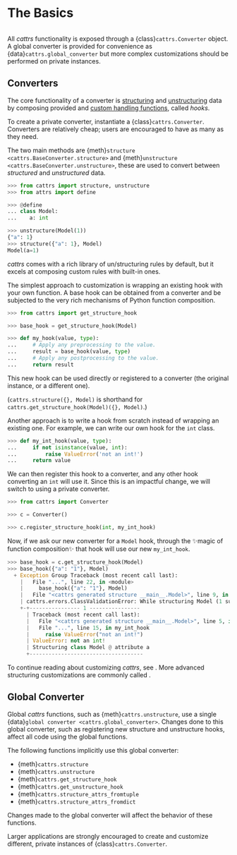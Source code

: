 # The Basics
```{currentmodule} cattrs
```

All _cattrs_ functionality is exposed through a {class}`cattrs.Converter` object.
A global converter is provided for convenience as {data}`cattrs.global_converter` but more complex customizations should be performed on private instances.


## Converters

The core functionality of a converter is [structuring](structuring.md) and [unstructuring](unstructuring.md) data by composing provided and [custom handling functions](customizing.md), called _hooks_.

To create a private converter, instantiate a {class}`cattrs.Converter`. Converters are relatively cheap; users are encouraged to have as many as they need.

The two main methods are {meth}`structure <cattrs.BaseConverter.structure>` and {meth}`unstructure <cattrs.BaseConverter.unstructure>`, these are used to convert between _structured_ and _unstructured_ data.

```python
>>> from cattrs import structure, unstructure
>>> from attrs import define

>>> @define
... class Model:
...    a: int

>>> unstructure(Model(1))
{"a": 1}
>>> structure({"a": 1}, Model)
Model(a=1)
```

_cattrs_ comes with a rich library of un/structuring rules by default, but it excels at composing custom rules with built-in ones.

The simplest approach to customization is wrapping an existing hook with your own function.
A base hook can be obtained from a converter and be subjected to the very rich mechanisms of Python function composition.

```python
>>> from cattrs import get_structure_hook

>>> base_hook = get_structure_hook(Model)

>>> def my_hook(value, type):
...     # Apply any preprocessing to the value.
...     result = base_hook(value, type)
...     # Apply any postprocessing to the value.
...     return result
```

This new hook can be used directly or registered to a converter (the original instance, or a different one).

(`cattrs.structure({}, Model)` is shorthand for `cattrs.get_structure_hook(Model)({}, Model)`.)

Another approach is to write a hook from scratch instead of wrapping an existing one.
For example, we can write our own hook for the `int` class.

```python
>>> def my_int_hook(value, type):
...     if not isinstance(value, int):
...         raise ValueError('not an int!')
...     return value
```

We can then register this hook to a converter, and any other hook converting an `int` will use it.
Since this is an impactful change, we will switch to using a private converter.

```python
>>> from cattrs import Converter

>>> c = Converter()

>>> c.register_structure_hook(int, my_int_hook)
```

Now, if we ask our new converter for a `Model` hook, through the ✨magic of function composition✨ that hook will use our new `my_int_hook`.

```python
>>> base_hook = c.get_structure_hook(Model)
>>> base_hook({"a": "1"}, Model)
  + Exception Group Traceback (most recent call last):
    |   File "...", line 22, in <module>
    |     base_hook({"a": "1"}, Model)
    |   File "<cattrs generated structure __main__.Model>", line 9, in structure_Model
    | cattrs.errors.ClassValidationError: While structuring Model (1 sub-exception)
    +-+---------------- 1 ----------------
      | Traceback (most recent call last):
      |   File "<cattrs generated structure __main__.Model>", line 5, in structure_Model
      |   File "...", line 15, in my_int_hook
      |     raise ValueError("not an int!")
      | ValueError: not an int!
      | Structuring class Model @ attribute a
      +------------------------------------
```

To continue reading about customizing _cattrs_, see [](customizing.md).
More advanced structuring customizations are commonly called [](strategies.md).

## Global Converter

Global _cattrs_ functions, such as {meth}`cattrs.unstructure`, use a single {data}`global converter <cattrs.global_converter>`.
Changes done to this global converter, such as registering new structure and unstructure hooks, affect all code using the global functions.

The following functions implicitly use this global converter:

- {meth}`cattrs.structure`
- {meth}`cattrs.unstructure`
- {meth}`cattrs.get_structure_hook`
- {meth}`cattrs.get_unstructure_hook`
- {meth}`cattrs.structure_attrs_fromtuple`
- {meth}`cattrs.structure_attrs_fromdict`

Changes made to the global converter will affect the behavior of these functions.

Larger applications are strongly encouraged to create and customize different, private instances of {class}`cattrs.Converter`.
